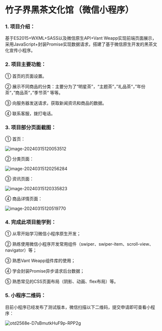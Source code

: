 # 竹子界黑茶文化馆（微信小程序）

### 1. 项目介绍：

基于ES2015+WXML+SASS以及微信原生API+Vant Weapp实现前端页面展示，采用JavaScript+封装Promise实现数据请求，搭建了基于微信原生开发的黑茶文化宣传小程序。

### 2. 项目主要功能：

① 首页的页面设置。

② 展示不同商品的分类：主要分为了“明星茶”，“主题茶”，”礼品茶“，”年份茶“，”商品茶“，”季节茶“ 等等。

③ 向服务器发送请求，获取新闻资讯和商品的数据。

④ 联系客服，拨打电话。

### 3. 项目部分页面截图：

① 首页：

![image-20240315120053512](https://github.com/user-attachments/assets/2e33c1e9-4de4-41c0-a0db-190174c9dc25)



② 分类页面：

![image-20240315120256284](https://github.com/user-attachments/assets/2fc669e3-ef8c-4244-b19a-6c0696c66b94)

③ 资讯页面：

![image-20240315120335823](https://github.com/user-attachments/assets/20cac450-8793-4497-800f-1b29fd0e14ae)


④ 商品详情页面：

![image-20240315120519770](https://github.com/user-attachments/assets/db0c9e99-bf41-4d4c-b4f1-7982401f836e)




### 4. 完成此项目能学到：

① 从零开始学习微信小程序原生开发；

② 熟练使用微信小程序开发常用组件（swiper、swiper-item、scroll-view、navigator）等；

③ 熟悉Vant Weapp组件库的使用；

④ 学会封装Promise异步请求后台数据；

⑤ 熟悉常见的CSS页面布局（阴影、动画、flex布局）等。



### 5. 小程序二维码：

目前小程序已经发布了测试版本，微信扫描以下二维码，提交申请即可查看小程序：

![otd2568e-D7sBmutkHuF9p-RPP2g](https://github.com/user-attachments/assets/93fdd6d3-8cd4-4847-b4cc-7f461f0238e8)
